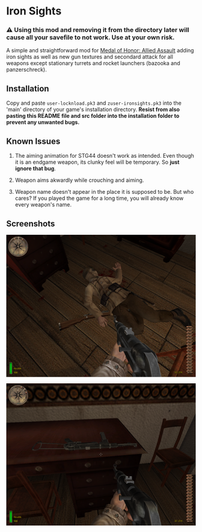# Iron Sights 

### :warning: Using this mod and removing it from the directory later will cause all your savefile to not work. Use at your own risk. 

A simple and straightforward mod for [Medal of Honor: Allied Assault](https://en.wikipedia.org/wiki/Medal_of_Honor:_Allied_Assault) adding iron sights as well as new gun textures and secondard attack for all weapons except stationary turrets and rocket launchers (bazooka and panzerschreck).  

## Installation 

Copy and paste `user-locknload.pk3` and `zuser-ironsights.pk3` into the 'main' directory of your game's installation directory. **Resist from also pasting this README file and src folder into the installation folder to prevent any unwanted bugs.**

## Known Issues 

1. The aiming animation for STG44 doesn't work as intended. Even though it is an endgame weapon, its clunky feel will be temporary. So **just ignore that bug**.

2. Weapon aims akwardly while crouching and aiming. 

3. Weapon name doesn't appear in the place it is supposed to be. But who cares? If you played the game for a long time, you will already know every weapon's name.

## Screenshots

![1](./src/1.png)

![2](./src/2.png)